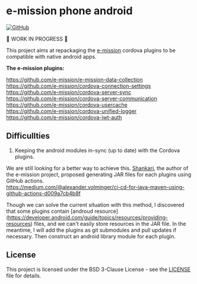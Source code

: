 # e-mission phone android

[![GitHub](https://img.shields.io/github/license/ericafenyo/e-mission-phone-android)](LICENSE)

:construction: WORK IN PROGRESS :construction:

This project aims at repackaging the [e-mission][emission] cordova plugins to be compatible with native android apps.

**The e-mission plugins:**

https://github.com/e-mission/e-mission-data-collection<br>
https://github.com/e-mission/cordova-connection-settings<br>
https://github.com/e-mission/cordova-server-sync<br>
https://github.com/e-mission/cordova-server-communication<br>
https://github.com/e-mission/cordova-usercache<br>
https://github.com/e-mission/cordova-unified-logger<br>
https://github.com/e-mission/cordova-jwt-auth<br>


## Difficullties
1. Keeping the android modules in-sync (up to date) with the Cordova plugins.

We are still looking for a better way to achieve this. [Shankari](https://github.com/shankari), the author of the e-mission project, proposed generating JAR files for each plugins using GitHub actions.<br>
https://medium.com/@alexander.volminger/ci-cd-for-java-maven-using-github-actions-d009a7cb4b8f

Though we can solve the current situation with this method, I discovered that some plugins contain [androud resource] (https://developer.android.com/guide/topics/resources/providing-resources) files, and we can't easily store resources in the JAR file.
In the meantime, I will add the plugins as git submodules and pull updates if necessary. Then construct an android library module for each plugin.

## License

This project is licensed under the BSD 3-Clause License - see the [LICENSE](LICENSE) file for details.

[version]: https://github.com/ericafenyo/tasti/releases
[emission]: https://github.com/e-mission
